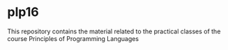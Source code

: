 # plp16
This repository contains the material related to the practical classes of the course Principles of Programming Languages 
